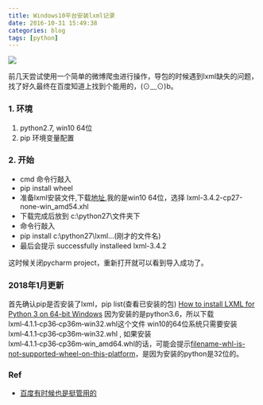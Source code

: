 ```yaml
---
title: Windows10平台安装lxml记录
date: 2016-10-31 15:49:38
categories: blog
tags: [python]
---
```


![](https://www.haldir66.ga/static/imgs/Carla_Ossa_in_strapless_gown.jpg)
 <!--more-->

前几天尝试使用一个简单的微博爬虫进行操作，导包的时候遇到lxml缺失的问题，找了好久最终在百度知道上找到个能用的，(⊙﹏⊙)b。

###  1. 环境
1. python2.7, win10 64位
2. pip 环境变量配置

### 2. 开始
- cmd 命令行敲入
- pip install wheel
-  准备lxml安装文件,下载[地址](https://pypi.python.org/pypi/lxml/3.4.2),我的是win10 64位，选择 lxml-3.4.2-cp27-none-win_amd54.xhl
- 下载完成后放到 c:\python27\文件夹下
- 命令行敲入
- pip install c:\python27\lxml...(刚才的文件名)
- 最后会提示 successfully installeed lxml-3.4.2

这时候关闭pycharm project，重新打开就可以看到导入成功了。


### 2018年1月更新
首先确认pip是否安装了lxml，pip list(查看已安装的包)
[How to install LXML for Python 3 on 64-bit Windows](https://www.webucator.com/blog/2015/03/how-to-install-lxml-for-python-3-on-64-bit-windows/)
因为安装的是python3.6，所以下载lxml‑4.1.1‑cp36‑cp36m‑win32.whl这个文件
win10的64位系统只需要安装 lxml‑4.1.1‑cp36‑cp36m‑win32.whl ,
如果安装lxml‑4.1.1‑cp36‑cp36m‑win_amd64.whl的话，可能会提示[filename-whl-is-not-supported-wheel-on-this-platform](https://stackoverflow.com/questions/28568070/filename-whl-is-not-supported-wheel-on-this-platform)，是因为安装的python是32位的。


### Ref
- [百度有时候也是挺管用的](http://jingyan.baidu.com/article/cbcede07177b8702f40b4df9.html)
